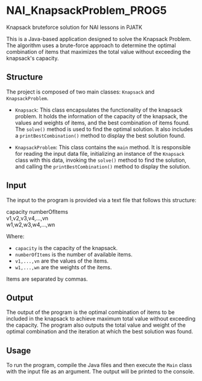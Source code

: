 # NAI_KnapsackProblem_PROG5
Knapsack bruteforce solution for NAI lessons in PJATK

This is a Java-based application designed to solve the Knapsack Problem. The algorithm uses a brute-force approach to determine the optimal combination of items that maximizes the total value without exceeding the knapsack's capacity.

## Structure

The project is composed of two main classes: `Knapsack` and `KnapsackProblem`.

- `Knapsack`: This class encapsulates the functionality of the knapsack problem. It holds the information of the capacity of the knapsack, the values and weights of items, and the best combination of items found. The `solve()` method is used to find the optimal solution. It also includes a `printBestCombination()` method to display the best solution found.

- `KnapsackProblem`: This class contains the `main` method. It is responsible for reading the input data file, initializing an instance of the `Knapsack` class with this data, invoking the `solve()` method to find the solution, and calling the `printBestCombination()` method to display the solution.

## Input

The input to the program is provided via a text file that follows this structure:

capacity numberOfItems <br>
v1,v2,v3,v4,...,vn <br>
w1,w2,w3,w4,...,wn <br>

Where:

- `capacity` is the capacity of the knapsack.
- `numberOfItems` is the number of available items.
- `v1,...,vn` are the values of the items.
- `w1,...,wn` are the weights of the items.

Items are separated by commas.

## Output

The output of the program is the optimal combination of items to be included in the knapsack to achieve maximum total value without exceeding the capacity. The program also outputs the total value and weight of the optimal combination and the iteration at which the best solution was found.

## Usage

To run the program, compile the Java files and then execute the `Main` class with the input file as an argument. The output will be printed to the console.